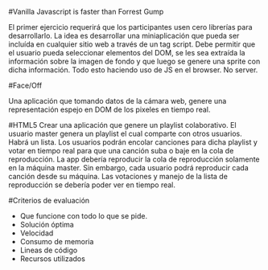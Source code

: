 #Vanilla Javascript is faster than Forrest Gump

El primer ejercicio requerirá que los participantes usen cero librerías para desarrollarlo. 
La idea es desarrollar una miniaplicación que pueda ser incluída en cualquier sitio web a través de un tag script.
Debe permitir que el usuario pueda seleccionar elementos del DOM, se les sea extraída la información sobre la imagen de fondo y que luego se genere una sprite con dicha información. 
Todo esto haciendo uso de JS en el browser. No server.


#Face/Off

Una aplicación que tomando datos de la cámara web, genere una representación espejo en DOM de los pixeles en tiempo real.

#HTML5
Crear una aplicación que genere un playlist colaborativo. El usuario master genera un playlist el cual comparte con otros usuarios. Habrá un lista. Los usuarios podrán encolar canciones para dicha playlist y votar en tiempo real para que una canción suba o baje en la cola de reproducción. La app debería reproducir la cola de reproducción solamente en la máquina master. Sin embargo, cada usuario podrá reproducir cada canción desde su máquina. Las votaciones y manejo de la lista de reproducción se debería poder ver en tiempo real.


#Criterios de evaluación
* Que funcione con todo lo que se pide.
* Solución óptima
* Velocidad
* Consumo de memoria
* Lineas de código
* Recursos utilizados

